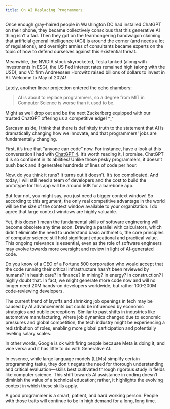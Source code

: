 ```yaml
---
title: On AI Replacing Programmers
---
```


Once enough gray-haired people in Washington DC had installed ChatGPT on their phone, they became collectively conscious that this generative AI thing isn’t a fad. Then they got on the fearmongering bandwagon claiming that artificial general intelligence (AGI) is around the corner (and needs a lot of regulations), and overnight armies of consultants became experts on the topic of how to defend ourselves against this existential threat.

Meanwhile, the NVIDIA stock skyrocketed, Tesla tanked (along with investments in ESG), the US Fed interest rates remained high (along with the USD), and VC firm Andreessen Horowitz raised billions of dollars to invest in AI. Welcome to May of 2024!

Lately, another linear projection entered the echo chambers:

> AI is about to replace programmers, so a degree from MIT in Computer Science is worse than it used to be.

Might as well drop out and be the next Zuckerberg equipped with our trusted ChatGPT offering us a competitive edge! ^_^

Sarcasm aside, I think that there is definitely truth to the statement that AI is dramatically changing how we innovate, and that programmers' jobs are fundamentally changing.

First, it’s true that “anyone can code” now. For instance, have a look at this conversation I had with [ChatGPT 4](https://chat.openai.com/share/dc36a453-76c1-4469-824b-ee95c0c1c924). It’s worth reading it, I promise. ChatGPT 4 is so confident in its abilities! Unlike those pesky programmers, it doesn’t push back and it generates hundreds of lines of code per hour.

Now, do you think it runs? It turns out it doesn’t. It’s too complicated. And today, I will still need a team of developers and the cost to build the prototype for this app will be around 50K for a barebone app.

But fear not, you might say, you just need a bigger context window! So according to this argument, the only real competitive advantage in the world will be the size of the context window available to your organization. I do agree that large context windows are highly valuable.

Yet, this doesn't mean the fundamental skills of software engineering will become obsolete any time soon. Drawing a parallel with calculators, which didn't eliminate the need to understand basic arithmetic, the core principles of computer science still hold significant educational and practical value. This ongoing relevance is essential, even as the role of software engineers may evolve towards more oversight and review in light of AI-generated code.

Do you know of a CEO of a Fortune 500 corporation who would accept that the code running their critical infrastructure hasn’t been reviewed by humans? In health care? In finance? In mining? In energy? In construction? I highly doubt that. In fact, we might generate more code now and will no longer need 20M hands-on developers worldwide, but rather 100-200M code-reviewing developers.

The current trend of layoffs and shrinking job openings in tech may be caused by AI advancements but could be influenced by economic strategies and public perceptions. Similar to past shifts in industries like automotive manufacturing, where job dynamics changed due to economic pressures and global competition, the tech industry might be experiencing a redistribution of roles, enabling more global participation and potentially leveling salary scales.

In other words, Google is ok with firing people because Meta is doing it, and vice versa and it has little to do with Generative AI.

In essence, while large language models (LLMs) simplify certain programming tasks, they don't negate the need for thorough understanding and critical evaluation—skills best cultivated through rigorous study in fields like computer science. This shift towards AI assistance in coding doesn’t diminish the value of a technical education; rather, it highlights the evolving context in which these skills apply.

A good programmer is a smart, patient, and hard working person. People with those traits will continue to be in high demand for a long, long time.
